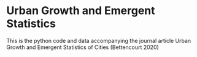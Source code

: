 # Urban Growth and Emergent Statistics
This is the python code and data accompanying the journal article Urban Growth and Emergent Statistics of Cities (Bettencourt 2020)
